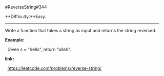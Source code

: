 #ReverseString\#344

**Difficulty:**Easy.
***
Write a function that takes a string as input and returns the string reversed.

**Example:**
    
&nbsp;&nbsp;Given s = "hello", return "olleh".

**link:**

&nbsp;&nbsp;<https://leetcode.com/problems/reverse-string/>

